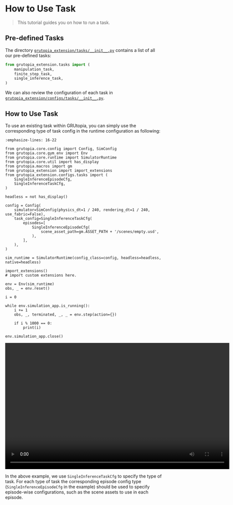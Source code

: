 # How to Use Task

> This tutorial guides you on how to run a task.

## Pre-defined Tasks

The directory [`grutopia_extension/tasks/__init__.py`](https://github.com/OpenRobotLab/GRUtopia/blob/main/grutopia_extension/tasks/__init__.py) contains a list of all our pre-defined tasks:

```Python
from grutopia_extension.tasks import (
    manipulation_task,
    finite_step_task,
    single_inference_task,
)
```

We can also review the configuration of each task in [`grutopia_extension/configs/tasks/__init__.py`](https://github.com/OpenRobotLab/GRUtopia/blob/main/grutopia_extension/configs/tasks/__init__.py).


## How to Use Task

To use an existing task within GRUtopia, you can simply use the corresponding type of task config in the runtime configuration as following:

```{code-block} python
:emphasize-lines: 16-22

from grutopia.core.config import Config, SimConfig
from grutopia.core.gym_env import Env
from grutopia.core.runtime import SimulatorRuntime
from grutopia.core.util import has_display
from grutopia.macros import gm
from grutopia_extension import import_extensions
from grutopia_extension.configs.tasks import (
    SingleInferenceEpisodeCfg,
    SingleInferenceTaskCfg,
)

headless = not has_display()

config = Config(
    simulator=SimConfig(physics_dt=1 / 240, rendering_dt=1 / 240, use_fabric=False),
    task_config=SingleInferenceTaskCfg(
        episodes=[
            SingleInferenceEpisodeCfg(
                scene_asset_path=gm.ASSET_PATH + '/scenes/empty.usd',
            ),
        ],
    ),
)

sim_runtime = SimulatorRuntime(config_class=config, headless=headless, native=headless)

import_extensions()
# import custom extensions here.

env = Env(sim_runtime)
obs, _ = env.reset()

i = 0

while env.simulation_app.is_running():
    i += 1
    obs, _, terminated, _, _ = env.step(action={})

    if i % 1000 == 0:
        print(i)

env.simulation_app.close()
```

<video width="720" height="405" controls>
    <source src="../../../_static/video/tutorial_use_task.webm" type="video/webm">
</video>

In the above example, we use `SingleInferenceTaskCfg` to specify the type of task. For each type of task the corresponding episode config type (`SingleInferenceEpisodeCfg` in the example) should be used to specify episode-wise configurations, such as the scene assets to use in each episode.
